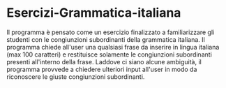# Esercizi-Grammatica-italiana
Il programma è pensato come un esercizio finalizzato a familiarizzare gli studenti con le congiunzioni subordinanti della grammatica italiana. 
Il programma chiede all'user una qualsiasi frase da inserire in lingua italiana (max 100 caratteri) e restituisce solamente le congiunzioni subordinanti presenti all'interno della frase. Laddove ci siano alcune ambiguità, il programma provvede a chiedere ulteriori input all'user in modo da riconoscere le giuste congiunzioni subordinanti.
